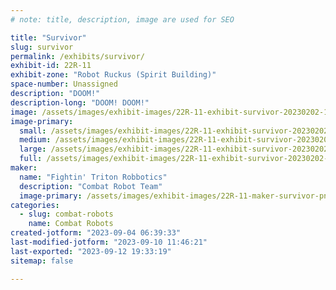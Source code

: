 ```yaml
---
# note: title, description, image are used for SEO

title: "Survivor"
slug: survivor
permalink: /exhibits/survivor/
exhibit-id: 22R-11
exhibit-zone: "Robot Ruckus (Spirit Building)"
space-number: Unassigned
description: "DOOM!"
description-long: "DOOM! DOOM!"
image: /assets/images/exhibit-images/22R-11-exhibit-survivor-20230202-175933-large.jpg
image-primary: 
  small: /assets/images/exhibit-images/22R-11-exhibit-survivor-20230202-175933-small.jpg
  medium: /assets/images/exhibit-images/22R-11-exhibit-survivor-20230202-175933-medium.jpg
  large: /assets/images/exhibit-images/22R-11-exhibit-survivor-20230202-175933-large.jpg
  full: /assets/images/exhibit-images/22R-11-exhibit-survivor-20230202-175933-full.jpg
maker: 
  name: "Fightin' Triton Robbotics"
  description: "Combat Robot Team"
  image-primary: /assets/images/exhibit-images/22R-11-maker-survivor-png-clipart-borderlands-2-borderlands-3-tales-from-the-borderlands-2-colors-alphabet-collection-miscellaneous-game-medium.png
categories: 
  - slug: combat-robots
    name: Combat Robots
created-jotform: "2023-09-04 06:39:33"
last-modified-jotform: "2023-09-10 11:46:21"
last-exported: "2023-09-12 19:33:19"
sitemap: false

---
```

